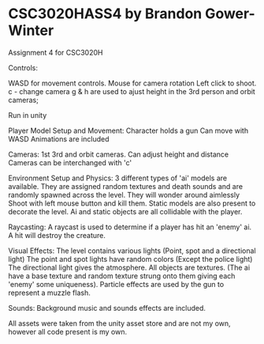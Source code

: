 # CSC3020HASS4 by Brandon Gower-Winter
Assignment 4 for CSC3020H

Controls:

WASD for movement controls.
Mouse for camera rotation
Left click to shoot.
c - change camera
g & h are used to ajust height in the 3rd person and orbit cameras;

Run in unity

Player Model Setup and Movement:
	Character holds a gun
	Can move with WASD
	Animations are included

Cameras:
	1st 3rd and orbit cameras.
	Can adjust height and distance
	Cameras can be interchanged with 'c'

Environment Setup and Physics:
	3 different types of 'ai' models are available. They are assigned random textures and death sounds and are randomly spawned across the level. They will wonder around aimlessly
	Shoot with left mouse button and kill them.
	Static models are also present to decorate the level.
	Ai and static objects are all collidable with the player.
	
Raycasting:
	A raycast is used to determine if a player has hit an 'enemy' ai.
	A hit will destroy the creature.

Visual Effects:
	The level contains various lights (Point, spot and a directional light) The point and spot lights have random colors (Except the police light)
	The directional light gives the atmosphere.
	All objects are textures. (The ai have a base texture and random texture strung onto them giving each 'enemy' some uniqueness).
	Particle effects are used by the gun to represent a muzzle flash.

Sounds:
	Background music and sounds effects are included.
	
All assets were taken from the unity asset store and are not my own, however all code present is my own.
